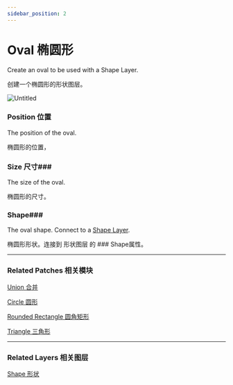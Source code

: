 ```yaml
---
sidebar_position: 2
---
```


# Oval 椭圆形

Create an oval to be used with a Shape Layer.

创建一个椭圆形的形状图层。

![Untitled](https://s3.us-west-2.amazonaws.com/secure.notion-static.com/17768156-10e9-4819-a85e-92d7d5a0043a/Untitled.png?X-Amz-Algorithm=AWS4-HMAC-SHA256&X-Amz-Content-Sha256=UNSIGNED-PAYLOAD&X-Amz-Credential=AKIAT73L2G45EIPT3X45%2F20220602%2Fus-west-2%2Fs3%2Faws4_request&X-Amz-Date=20220602T175850Z&X-Amz-Expires=86400&X-Amz-Signature=bbcfe6dd675e509d948c2413eacdaf01be49cd32a511da922d0c9ba1c9eaac8a&X-Amz-SignedHeaders=host&response-content-disposition=filename%20%3D%22Untitled.png%22&x-id=GetObject)

### Position 位置

The position of the oval.

椭圆形的位置，

### Size 尺寸### 

The size of the oval.

椭圆形的尺寸。

### Shape### 

The oval shape. Connect to a [Shape Layer](https://www.notion.so/Shape-6381402c7a90468d97365c58ab562ea1).

椭圆形形状。连接到 形状图层 的 ### Shape属性。

------

### Related Patches 相关模块

[Union 合并](https://www.notion.so/Union-25b8641484f545799ac0f5e2fd48620d)

[Circle 圆形](https://www.notion.so/Circle-aa0ece9d86a14149a015fd0fc12db088)

[Rounded Rectangle 圆角矩形](https://www.notion.so/Rounded-Rectangle-682f601349ac4e8985eb9b70c98792ca)

[Triangle 三角形](https://www.notion.so/Triangle-de2307b4545640358caaee069a8ca536)

------

### Related Layers 相关图层

[Shape 形状](https://www.notion.so/Shape-6381402c7a90468d97365c58ab562ea1)

